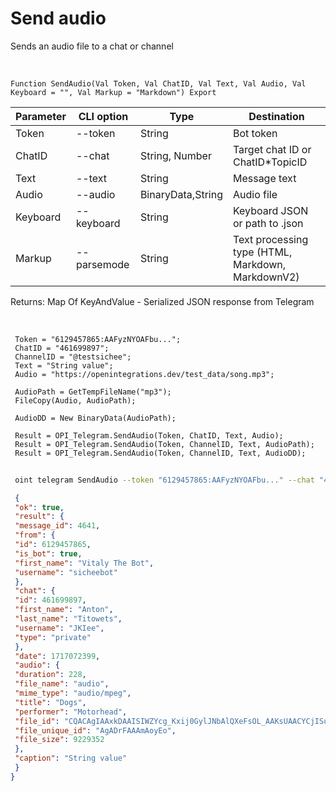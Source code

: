 ﻿---
sidebar_position: 4
---

# Send audio
 Sends an audio file to a chat or channel


<br/>


`Function SendAudio(Val Token, Val ChatID, Val Text, Val Audio, Val Keyboard = "", Val Markup = "Markdown") Export`

 | Parameter | CLI option | Type | Destination |
 |-|-|-|-|
 | Token | --token | String | Bot token |
 | ChatID | --chat | String, Number | Target chat ID or ChatID*TopicID |
 | Text | --text | String | Message text |
 | Audio | --audio | BinaryData,String | Audio file |
 | Keyboard | --keyboard | String | Keyboard JSON or path to .json |
 | Markup | --parsemode | String | Text processing type (HTML, Markdown, MarkdownV2) |

 
 Returns: Map Of KeyAndValue - Serialized JSON response from Telegram

<br/>




```bsl title="Code example"
 Token = "6129457865:AAFyzNYOAFbu...";
 ChatID = "461699897";
 ChannelID = "@testsichee";
 Text = "String value";
 Audio = "https://openintegrations.dev/test_data/song.mp3";
 
 AudioPath = GetTempFileName("mp3");
 FileCopy(Audio, AudioPath);
 
 AudioDD = New BinaryData(AudioPath);
 
 Result = OPI_Telegram.SendAudio(Token, ChatID, Text, Audio);
 Result = OPI_Telegram.SendAudio(Token, ChannelID, Text, AudioPath);
 Result = OPI_Telegram.SendAudio(Token, ChannelID, Text, AudioDD);
```
	


```sh title="CLI command example"
 
 oint telegram SendAudio --token "6129457865:AAFyzNYOAFbu..." --chat "461699897" --text "String value" --audio "https://openintegrations.dev/test_data/song.mp3" --keyboard %keyboard% --parsemode %parsemode%

```

```json title="Result"
 {
 "ok": true,
 "result": {
 "message_id": 4641,
 "from": {
 "id": 6129457865,
 "is_bot": true,
 "first_name": "Vitaly The Bot",
 "username": "sicheebot"
 },
 "chat": {
 "id": 461699897,
 "first_name": "Anton",
 "last_name": "Titowets",
 "username": "JKIee",
 "type": "private"
 },
 "date": 1717072399,
 "audio": {
 "duration": 228,
 "file_name": "audio",
 "mime_type": "audio/mpeg",
 "title": "Dogs",
 "performer": "Motorhead",
 "file_id": "CQACAgIAAxkDAAISIWZYcg_Kxij0GylJNbAlQXeFsOL_AAKsUAACYCjISuJ28LqFPDf3NQQ",
 "file_unique_id": "AgADrFAAAmAoyEo",
 "file_size": 9229352
 },
 "caption": "String value"
 }
}
```
